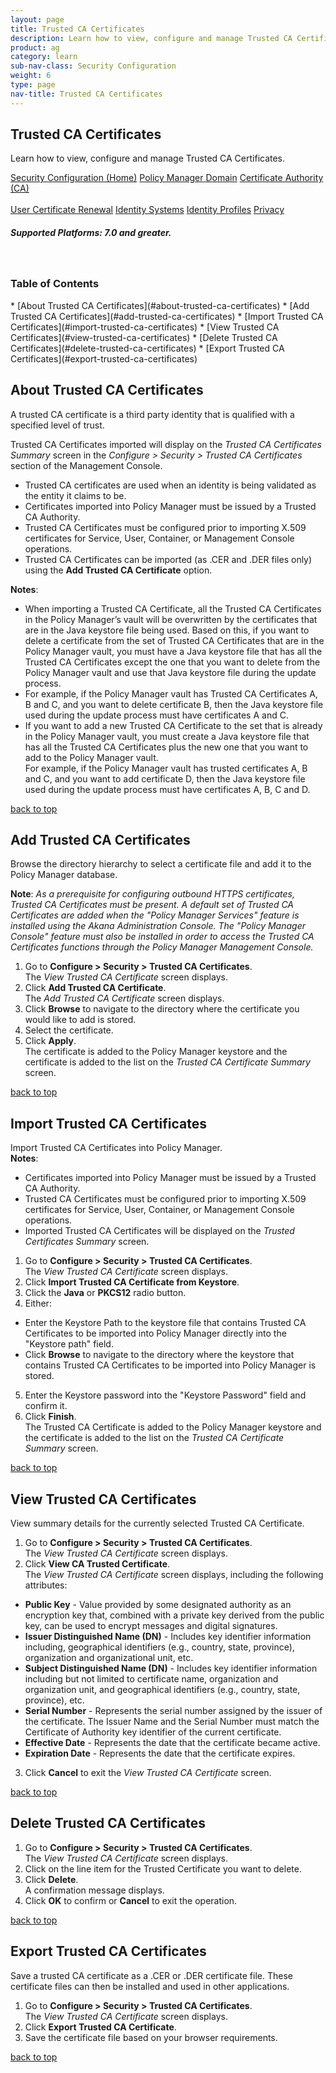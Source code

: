 ```yaml
---
layout: page
title: Trusted CA Certificates
description: Learn how to view, configure and manage Trusted CA Certificates.
product: ag
category: learn
sub-nav-class: Security Configuration
weight:	6
type: page
nav-title: Trusted CA Certificates
---
```


## Trusted CA Certificates

Learn how to view, configure and manage Trusted CA Certificates.

<a href="../security_config/security_configuration_toc.html" class="button secondary">Security Configuration (Home)</a> <a href="../security_config/policy_manager_domain.html" class="button secondary">Policy Manager Domain</a> <a href="../security_config/certificate_authority.html" class="button secondary">Certificate Authority (CA)</a> <br><br> <a href="../security_config/user_certificate_renewal.html" class="button secondary">User Certificate Renewal</a>  <a href="../security_config/identity_systems.html" class="button secondary">Identity Systems</a> <a href="../security_config/identity_profiles.html" class="button secondary">Identity Profiles</a> <a href="../security_config/privacy.html" class="button secondary">Privacy</a>

<h5 class="stamp">Supported Platforms: 7.0 and greater.</h5><br>

<div class = "divider1"></div>

### Table of Contents
<div id="toc-marker"></div>
* [About Trusted CA Certificates](#about-trusted-ca-certificates)
* [Add Trusted CA Certificates](#add-trusted-ca-certificates)
* [Import Trusted CA Certificates](#import-trusted-ca-certificates)
* [View Trusted CA Certificates](#view-trusted-ca-certificates)
* [Delete Trusted CA Certificates](#delete-trusted-ca-certificates)
* [Export Trusted CA Certificates](#export-trusted-ca-certificates)

<div class = "divider1"></div>

## About Trusted CA Certificates

A trusted CA certificate is a third party identity that is qualified with a specified level of trust. 

Trusted CA Certificates imported will display on the *Trusted CA Certificates Summary* screen in the *Configure > Security > Trusted CA Certificates* section of the Management Console.

* Trusted CA certificates are used when an identity is being validated as the entity it claims to be. 
* Certificates imported into Policy Manager must be issued by a Trusted CA Authority. 
* Trusted CA Certificates must be configured prior to importing X.509 certificates for Service, User, Container, or Management Console operations.
* Trusted CA Certificates can be imported (as .CER and .DER files only) using the **Add Trusted CA Certificate** option.
**Notes**:  * When importing a Trusted CA Certificate, all the Trusted CA Certificates in the Policy Manager’s vault will be overwritten by the certificates that are in the Java keystore file being used. Based on this, if you want to delete a certificate from the set of Trusted CA Certificates that are in the Policy Manager vault, you must have a Java keystore file that has all the Trusted CA Certificates except the one that you want to delete from the Policy Manager vault and use that Java keystore file during the update process.  
* For example, if the Policy Manager vault has Trusted CA Certificates A, B and C, and you want to delete certificate B, then the Java keystore file used during the update process must have certificates A and C.* If you want to add a new Trusted CA Certificate to the set that is already in the Policy Manager vault, you must create a Java keystore file that has all the Trusted CA Certificates plus the new one that you want to add to the Policy Manager vault.  For example, if the Policy Manager vault has trusted certificates A, B and C, and you want to add certificate D, then the Java keystore file used during the update process must have certificates A, B, C and D.
<a href="#top">back to top</a> 

## Add Trusted CA Certificates

Browse the directory hierarchy to select a certificate file and add it to the Policy Manager database.

**Note**: *As a prerequisite for configuring outbound HTTPS certificates, Trusted CA Certificates must be present. A default set of Trusted CA Certificates are added when the "Policy Manager Services" feature is installed using the Akana Administration Console. The "Policy Manager Console" feature must also be installed in order to access the Trusted CA Certificates functions through the Policy Manager Management Console.*

1. Go to **Configure > Security > Trusted CA Certificates**.  
The *View Trusted CA Certificate* screen displays.
2. Click **Add Trusted CA Certificate**.  
The *Add Trusted CA Certificate* screen displays.
3. Click **Browse** to navigate to the directory where the certificate you would like to add is stored.
4. Select the certificate.
5. Click **Apply**.  
The certificate is added to the Policy Manager keystore and the certificate is added to the list on the *Trusted CA Certificate Summary* screen.

<a href="#top">back to top</a> 

## Import Trusted CA Certificates

Import Trusted CA Certificates into Policy Manager.  
**Notes**:
  
* Certificates imported into Policy Manager must be issued by a Trusted CA Authority.
* Trusted CA Certificates must be configured prior to importing X.509 certificates for Service, User, Container, or Management Console operations.
* Imported Trusted CA Certificates will be displayed on the *Trusted Certificates Summary* screen.

1. Go to **Configure > Security > Trusted CA Certificates**.  
The *View Trusted CA Certificate* screen displays.
2. Click **Import Trusted CA Certificate from Keystore**.
3. Click the **Java** or **PKCS12** radio button.
4. Either:  
  * Enter the Keystore Path to the keystore file that contains Trusted CA Certificates to be imported into Policy Manager directly into the "Keystore path" field.
  * Click **Browse** to navigate to the directory where the keystore that contains Trusted CA Certificates to be imported into Policy Manager is stored.
5. Enter the Keystore password into the "Keystore Password" field and confirm it. 
7. Click **Finish**.  
The Trusted CA Certificate is added to the Policy Manager keystore and the certificate is added to the list on the *Trusted CA Certificate Summary* screen. 

<a href="#top">back to top</a> 

## View Trusted CA Certificates

View summary details for the currently selected Trusted CA Certificate.

1. Go to **Configure > Security > Trusted CA Certificates**.  
The *View Trusted CA Certificate* screen displays.
2. Click **View CA Trusted Certificate**.  
The *View Trusted CA Certificate* screen displays, including the following attributes:  
  * **Public Key** - Value provided by some designated authority as an encryption key that, combined with a private key derived from the public key, can be used to encrypt messages and digital signatures.
  * **Issuer Distinguished Name (DN)** - Includes key identifier information including, geographical identifiers (e.g., country, state, province), organization and organizational unit, etc.
  * **Subject Distinguished Name (DN)** - Includes key identifier information including but not limited to certificate name, organization and organization unit, and geographical identifiers (e.g., country, state, province), etc.
  * **Serial Number** - Represents the serial number assigned by the issuer of the certificate. The Issuer Name and the Serial Number must match the Certificate of Authority key identifier of the current certificate.
  * **Effective Date** - Represents the date that the certificate became active.
  * **Expiration Date** - Represents the date that the certificate expires.
3. Click **Cancel** to exit the *View Trusted CA Certificate* screen.


<a href="#top">back to top</a> 

## Delete Trusted CA Certificates

1. Go to **Configure > Security > Trusted CA Certificates**.  
The *View Trusted CA Certificate* screen displays.
2. Click on the line item for the Trusted Certificate you want to delete.
3. Click **Delete**.  
A confirmation message displays.  
4. Click **OK** to confirm or **Cancel** to exit the operation.

<a href="#top">back to top</a> 

## Export Trusted CA Certificates

Save a trusted CA certificate as a .CER or .DER certificate file. These certificate files can then be installed and used in other applications.

1. Go to **Configure > Security > Trusted CA Certificates**.  
The *View Trusted CA Certificate* screen displays.
2. Click **Export Trusted CA Certificate**. 
3. Save the certificate file based on your browser requirements.


<a href="#top">back to top</a> 